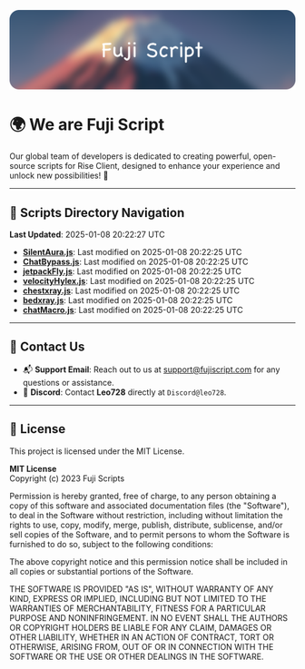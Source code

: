 ![Banner](.github/b.webp)

# 🌍 **We are Fuji Script**

Our global team of developers is dedicated to creating powerful, open-source scripts for Rise Client, designed to enhance your experience and unlock new possibilities! 🌟

---
<!-- SCRIPTS_NAVIGATION_START -->
## 📂 **Scripts Directory Navigation**

**Last Updated**: 2025-01-08 20:22:27 UTC

- **[SilentAura.js](scripts/SilentAura.js)**: Last modified on 2025-01-08 20:22:25 UTC
- **[ChatBypass.js](scripts/ChatBypass.js)**: Last modified on 2025-01-08 20:22:25 UTC
- **[jetpackFly.js](scripts/jetpackFly.js)**: Last modified on 2025-01-08 20:22:25 UTC
- **[velocityHylex.js](scripts/velocityHylex.js)**: Last modified on 2025-01-08 20:22:25 UTC
- **[chestxray.js](scripts/chestxray.js)**: Last modified on 2025-01-08 20:22:25 UTC
- **[bedxray.js](scripts/bedxray.js)**: Last modified on 2025-01-08 20:22:25 UTC
- **[chatMacro.js](scripts/chatMacro.js)**: Last modified on 2025-01-08 20:22:25 UTC

<!-- SCRIPTS_NAVIGATION_END -->

---

## 💬 **Contact Us**  
- 📬 **Support Email**: Reach out to us at [support@fujiscript.com](mailto:support@fujiscript.com) for any questions or assistance.  
- 💬 **Discord**: Contact **Leo728** directly at `Discord@leo728`.

---

## 📜 **License**

This project is licensed under the MIT License.  

**MIT License**  
Copyright (c) 2023 Fuji Scripts  

Permission is hereby granted, free of charge, to any person obtaining a copy of this software and associated documentation files (the "Software"), to deal in the Software without restriction, including without limitation the rights to use, copy, modify, merge, publish, distribute, sublicense, and/or sell copies of the Software, and to permit persons to whom the Software is furnished to do so, subject to the following conditions:  

The above copyright notice and this permission notice shall be included in all copies or substantial portions of the Software.  

THE SOFTWARE IS PROVIDED "AS IS", WITHOUT WARRANTY OF ANY KIND, EXPRESS OR IMPLIED, INCLUDING BUT NOT LIMITED TO THE WARRANTIES OF MERCHANTABILITY, FITNESS FOR A PARTICULAR PURPOSE AND NONINFRINGEMENT. IN NO EVENT SHALL THE AUTHORS OR COPYRIGHT HOLDERS BE LIABLE FOR ANY CLAIM, DAMAGES OR OTHER LIABILITY, WHETHER IN AN ACTION OF CONTRACT, TORT OR OTHERWISE, ARISING FROM, OUT OF OR IN CONNECTION WITH THE SOFTWARE OR THE USE OR OTHER DEALINGS IN THE SOFTWARE.  
